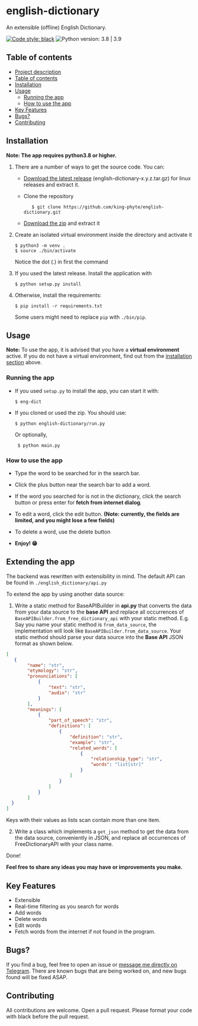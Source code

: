 # english-dictionary
An extensible (offline) English Dictionary.

[![Code style: black](https://img.shields.io/badge/code%20style-black-000000.svg)](https://github.com/psf/black)
![Python version: 3.8 | 3.9](https://img.shields.io/badge/Python%20version-3.8%20%7C%203.9-green)


## Table of contents

- [Project description](#english-dictionary)
- [Table of contents](#table-of-contents)
- [Installation](#installation)
- [Usage](#usage)
  - [Running the app](#running-the-app)
  - [How to use the app](#how-to-use-the-app)
- [Key Features](#key-features)
- [Bugs?](#bugs)
- [Contributing](#contributing)


## Installation

**Note: The app requires python3.8 or higher.**

1. There are a number of ways to get the source code. You can:
   - [Download the latest release](https://github.com/king-phyte/english-dictionary/releases/latest) (english-dictionary-x.y.z.tar.gz) for linux releases and extract it.

   - Clone the repository
     ```
        $ git clone https://github.com/king-phyte/english-dictionary.git
      ```
   
   - [Download the zip](https://github.com/king-phyte/english-dictionary/archive/main.zip) and extract it


2. Create an isolated virtual environment inside the directory and activate it
   ```
   $ python3 -m venv .
   $ source ./bin/activate
   ```
   Notice the dot (.) in first the command

3. If you used the latest release. Install the application with
   ```
   $ python setup.py install
   ```
   
4. Otherwise, install the requirements:
   ```
   $ pip install -r requirements.txt
   ```
   Some users might need to replace ``pip`` with ``./bin/pip``.

## Usage

**Note:** To use the app, it is advised that you have a __virtual environment__ active.
If you do not have a virtual environment, find out from the [installation section](#installation) above.


### Running the app
- If you used `setup.py` to install the app, you can start it with:
   ```
   $ eng-dict
   ```
- If you cloned or used the zip. You should use:
   ```
   $ python english-dictionary/run.py
   ```
   Or optionally,
   ```
    $ python main.py
   ```

### How to use the app
- Type the word to be searched for in the search bar.
- Click the plus button near the search bar to add a word.
- If the word you searched for is not in the dictionary, click the search button or press enter for __fetch from internet dialog__.
- To edit a word, click the edit button. __(Note: currently, the fields are limited, and you might lose a few fields)__
- To delete a word, use the delete button
  

- **Enjoy! 😁**

## Extending the app
The backend was rewritten with extensibility in mind. 
The default API can be found in ```./english_dictionary/api.py```

To extend the app by using another data source:
1. Write a static method for BaseAPIBuilder in __api.py__ that converts the data from your data source to the __base API__
and replace all occurrences of ``BaseAPIBuilder.from_free_dictionary_api`` with your static method. E.g. Say you name your static method is ``from_data_source``, the implementation will look like ``BaseAPIBuilder.from_data_source``. 
Your static method should parse your data source into the __Base API__ JSON format as shown below.

```json
[
   {
        "name": "str",
        "etymology": "str",
        "pronunciations": [
            {
                "text": "str",
                "audio": "str"
            }
        ],
        "meanings": [
            {
                "part_of_speech": "str",
                "definitions": [
                    {
                        "definition": "str",
                        "example": "str",
                        "related_words": [
                            {
                                "relationship_type": "str",
                                "words": "list[str]"
                            }
                        ]
                    }
                ]
            }
        ]
  }
]
```

Keys with their values as lists scan contain more than one item.

2. Write a class which implements a `get_json` method to get the data from the data source, conveniently in JSON, and replace all occurrences of FreeDictionaryAPI with your class name.

Done!

__Feel free to share any ideas you may have or improvements you make.__

## Key Features
- Extensible
- Real-time filtering as you search for words
- Add words
- Delete words
- Edit words
- Fetch words from the internet if not found in the program.

## Bugs?
If you find a bug, feel free to open an issue or [message me directly on Telegram](https://t.me/king_phyte). 
There are known bugs that are being worked on, and new bugs found will be fixed ASAP.


## Contributing
All contributions are welcome. Open a pull request. Please format your code with black before the pull request.
